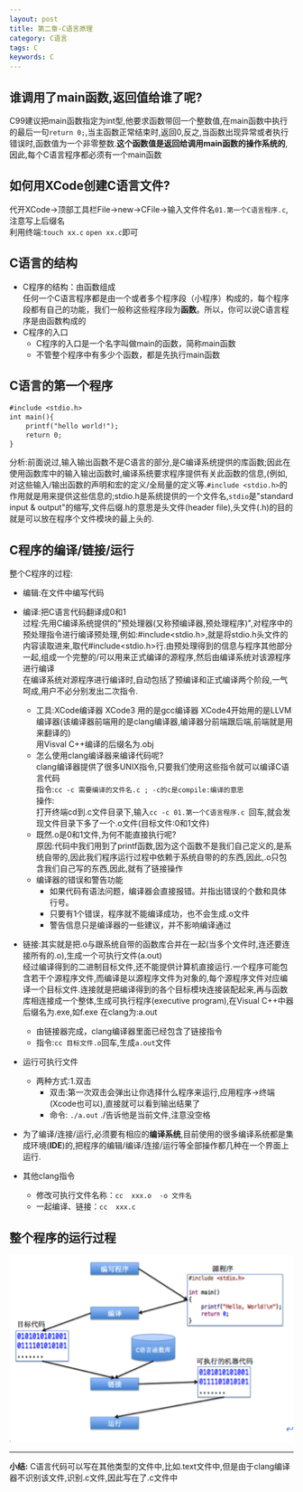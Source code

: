 ```yaml
---
layout: post
title: 第二章-C语言原理
category: C语言
tags: C
keywords: C 
---
```


## 谁调用了main函数,返回值给谁了呢?
C99建议把main函数指定为int型,他要求函数带回一个整数值,在main函数中执行的最后一句`return 0;`,当主函数正常结束时,返回0,反之,当函数出现异常或者执行错误时,函数值为一个非零整数.**这个函数值是返回给调用main函数的操作系统的**,因此,每个C语言程序都必须有一个main函数
## 如何用XCode创建C语言文件?
代开XCode->顶部工具栏File->new->CFile->输入文件件名`01.第一个C语言程序.c`,注意写上后缀名<br>
利用终端:`touch xx.c` `open xx.c`即可
## C语言的结构
* C程序的结构：由函数组成<br>
任何一个C语言程序都是由一个或者多个程序段（小程序）构成的，每个程序段都有自己的功能，我们一般称这些程序段为**函数**。所以，你可以说C语言程序是由函数构成的
* C程序的入口
	* C程序的入口是一个名字叫做main的函数，简称main函数
	* 不管整个程序中有多少个函数，都是先执行main函数
	
## C语言的第一个程序

```
#include <stdio.h>
int main(){
    printf("hello world!");
    return 0;
}
```
分析:前面说过,输入输出函数不是C语言的部分,是C编译系统提供的库函数;因此在使用函数库中的输入输出函数时,编译系统要求程序提供有关此函数的信息,(例如,对这些输入/输出函数的声明和宏的定义/全局量的定义等.`#include <stdio.h>`的作用就是用来提供这些信息的;stdio.h是系统提供的一个文件名,`stdio`是"standard input & output"的缩写,文件后缀.h的意思是头文件(header file),头文件(.h)的目的就是可以放在程序个文件模块的最上头的.
## C程序的编译/链接/运行
整个C程序的过程:

* 编辑:在文件中编写代码
* 编译:把C语言代码翻译成0和1<br>
  过程:先用C编译系统提供的"预处理器(又称预编译器,预处理程序)",对程序中的预处理指令进行编译预处理,例如:#include<stdio.h>,就是将stdio.h头文件的内容读取进来,取代#include<stdio.h>行.由预处理得到的信息与程序其他部分一起,组成一个完整的/可以用来正式编译的源程序,然后由编译系统对该源程序进行编译<br>
  在编译系统对源程序进行编译时,自动包括了预编译和正式编译两个阶段,一气呵成,用户不必分别发出二次指令.
	* 工具:XCode编译器  XCode3 用的是gcc编译器  XCode4开始用的是LLVM编译器(该编译器前端用的是clang编译器,编译器分前端跟后端,前端就是用来翻译的)<br>
	  用Visval C++编译的后缀名为.obj
	* 怎么使用clang编译器来编译代码呢?<br>
	 clang编译器提供了很多UNIX指令,只要我们使用这些指令就可以编译C语言代码<br>
	 指令:`cc -c 需要编译的文件名.c ; -c的c是compile:编译的意思` <br>
	 操作:<br>
	 打开终端cd到.c文件目录下,输入`cc -c 01.第一个C语言程序.c `回车,就会发现文件目录下多了一个.o文件(目标文件:0和1文件)
	* 既然.o是0和1文件,为何不能直接执行呢?<br>
	原因:代码中我们用到了printf函数,因为这个函数不是我们自己定义的,是系统自带的,因此我们程序运行过程中依赖于系统自带的的东西,因此,.o只包含我们自己写的东西,因此,就有了链接操作
	* 编译器的错误和警告功能
		* 如果代码有语法问题，编译器会直接报错。并指出错误的个数和具体行号。
		* 只要有1个错误，程序就不能编译成功，也不会生成.o文件
		* 警告信息只是编译器的一些建议，并不影响编译通过
* 链接:其实就是把.o与跟系统自带的函数库合并在一起(当多个文件时,连还要连接所有的.o),生成一个可执行文件(a.out)<br>
    经过编译得到的二进制目标文件,还不能提供计算机直接运行.一个程序可能包含若干个源程序文件,而编译是以源程序文件为对象的,每个源程序文件对应编译一个目标文件.连接就是把编译得到的各个目标模块连接装配起来,再与函数库相连接成一个整体,生成可执行程序(executive program),在Visual C++中器后缀名为.exe,如f.exe 在clang为:a.out
	* 由链接器完成，clang编译器里面已经包含了链接指令 
	* 指令:`cc 目标文件.o`回车,生成`a.out`文件
	
* 运行可执行文件
	* 两种方式:1.双击
		* 双击:第一次双击会弹出让你选择什么程序来运行,应用程序->终端(Xcode也可以),直接就可以看到输出结果了
		* 命令: `./a.out` ./告诉他是当前文件,注意没空格<br>
* 为了编译/连接/运行,必须要有相应的**编译系统**,目前使用的很多编译系统都是集成环境(**IDE**)的,把程序的编辑/编译/连接/运行等全部操作都几种在一个界面上运行.
*  其他clang指令
	*  修改可执行文件名称：`cc  xxx.o  -o 文件名`
	* 一起编译、链接：`cc  xxx.c`
	
## 整个程序的运行过程

![总图](https://raw.githubusercontent.com/zhoghua123/imgsBed/master/流程图.png)

----
**小结:** C语言代码可以写在其他类型的文件中,比如.text文件中,但是由于clang编译器不识别该文件,识别.c文件,因此写在了.c文件中